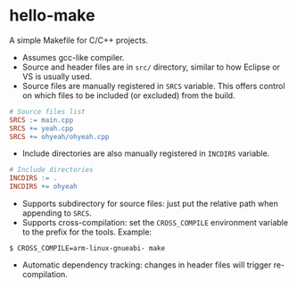 # hello-make
A simple Makefile for C/C++ projects.

- Assumes gcc-like compiler.
- Source and header files are in `src/` directory, similar to how Eclipse or VS is usually used.
- Source files are manually registered in `SRCS` variable. This offers control on which files to be included (or excluded) from the build.
```makefile
# Source files list
SRCS := main.cpp
SRCS += yeah.cpp
SRCS += ohyeah/ohyeah.cpp
```
- Include directories are also manually registered in `INCDIRS` variable.
```makefile
# Include directories
INCDIRS := .
INCDIRS += ohyeah
```
- Supports subdirectory for source files: just put the relative path when appending to `SRCS`.
- Supports cross-compilation: set the `CROSS_COMPILE` environment variable to the prefix for the tools. Example:
```
$ CROSS_COMPILE=arm-linux-gnueabi- make
```
- Automatic dependency tracking: changes in header files will trigger re-compilation.

